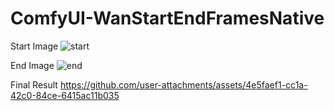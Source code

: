 # ComfyUI-WanStartEndFramesNative

 Start Image
![start](https://github.com/user-attachments/assets/bf434763-fb87-40f0-900a-1a20a14b4c3b)

End Image
![end](https://github.com/user-attachments/assets/092acf9e-eb81-4868-b6b0-9184d500fdf6)

Final Result
https://github.com/user-attachments/assets/4e5faef1-cc1a-42c0-84ce-6415ac11b035
